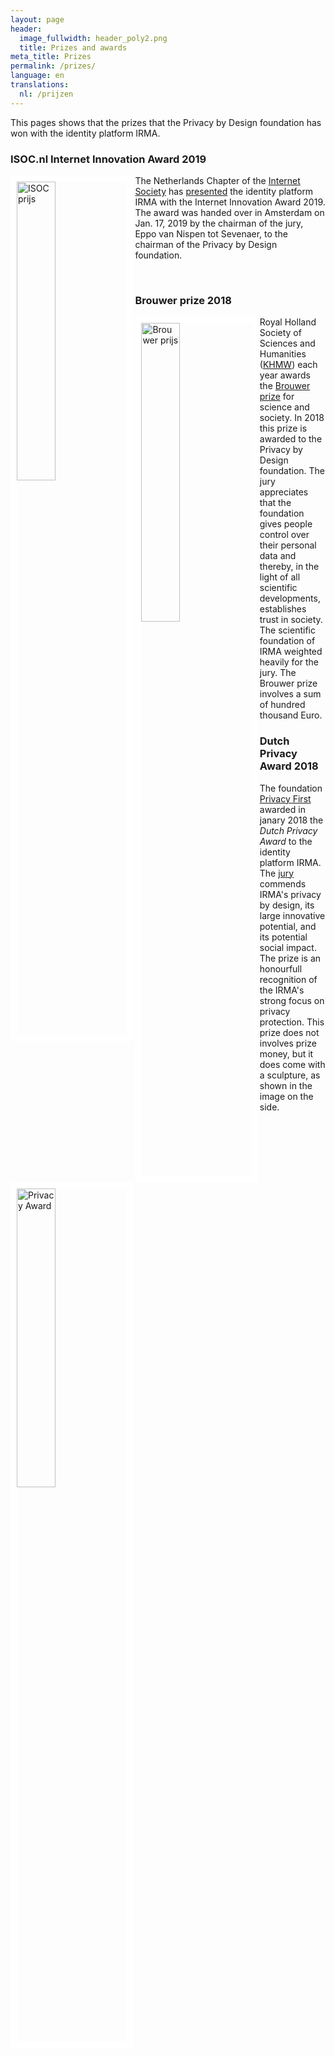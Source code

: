 ```yaml
---
layout: page
header:
  image_fullwidth: header_poly2.png
  title: Prizes and awards
meta_title: Prizes
permalink: /prizes/
language: en
translations:
  nl: /prijzen
---
```


This pages shows that the prizes that the Privacy by Design foundation
has won with the identity platform IRMA.

### ISOC.nl Internet Innovation Award 2019

<img align="left" src="../images/isoc-award-2019.jpg" alt="ISOC prijs"
 style="border:10px solid white; width: 35%; height: 35%"/> The
 Netherlands Chapter of the [Internet Society](https://isoc.nl/) has
 [presented](https://awards.isoc.nl/innovatie/2019/) the identity
 platform IRMA with the Internet Innovation Award 2019. The award was
 handed over in Amsterdam on Jan. 17, 2019 by the chairman of the
 jury, Eppo van Nispen tot Sevenaer, to the chairman of the Privacy by
 Design foundation.

<br>

### Brouwer prize 2018 

<img align="left" src="../images/KHMW-logo.jpg" alt="Brouwer prijs"
 style="border:10px solid white; width: 35%; height: 35%"/> Royal
 Holland Society of Sciences and Humanities
 ([KHMW](https://www.khmw.nl)) each year awards the [Brouwer
 prize](https://www.khmw.nl/brouwer-prijs-voor-wetenschap-en-samenleving/)
 for science and society. In 2018 this prize is awarded to the Privacy
 by Design foundation. The jury appreciates that the foundation gives
 people control over their personal data and thereby, in the light of
 all scientific developments, establishes trust in society. The
 scientific foundation of IRMA weighted heavily for the jury. The
 Brouwer prize involves a sum of hundred thousand Euro.


### Dutch Privacy Award 2018

<img align="left" src="../images/privacyaward.jpg" alt="Privacy Award"
style="border:10px solid white; width: 35%; height: 35%"/> The
foundation [Privacy First](https://privacyfirst.nl/) awarded in janary
2018 the *Dutch Privacy Award* to the identity platform IRMA. The
[jury](https://privacyfirst.nl/solutions/evenementen/item/1104-winnaars-nederlandse-privacy-awards-2018.html)
commends IRMA's privacy by design, its large innovative potential, and
its potential social impact. The prize is an honourfull recognition of
the IRMA's strong focus on privacy protection. This prize does not
involves prize money, but it does come with a sculpture, as shown in
the image on the side.







